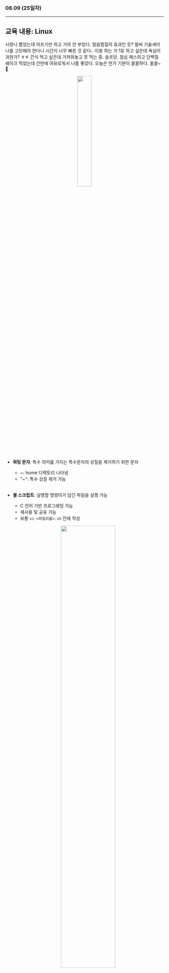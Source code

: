 ###  08.09 (25일차)
---
교육 내용: Linux
---
사랑니 뽑았는데 아프기만 하고 거의 안 부었다. 얼음찜질의 효과인 듯? 벌써 기술세미나를 고민해야 한다니 시간이 너무 빠른 것 같다.. 이왕 하는 거 1등 하고 싶은데 욕심이 과한가? ㅎㅎ 간식 먹고 싶은데 가져와놓고 못 먹는 중. 슬프당. 점심 패스하고 단백질 쉐이크 먹었는데 간만에 여유로워서 나름 좋았다. 오늘은 먼가 기분이 꿀꿀하다. 꿀꿀~ 🐷
<p align="center">
<img src="https://github.com/user-attachments/assets/8c2724b3-ba14-4218-aef4-f229558270b4" width="30%" /> </p><br>

- **쿼팅 문자**: 특수 의미를 가지는 특수문자의 성질을 제거하기 위한 문자
  - ~: home 디렉토리 나타냄
  - "~": 특수 성질 제거 가능 
<br><br>

- **셸 스크립트**: 실행할 명령어가 담긴 파일을 실행 가능
  - C 언어 기반 프로그래밍 가능
  - 재사용 및 공유 가능
  - 보통 `vi <파일이름>.sh` 안에 작성
  <p align="center">
  <img src="https://github.com/user-attachments/assets/663095d4-40cc-4047-92cd-5ff394754b40" width="60%" /> </p><br>

- **셔뱅**: 주석 안에 느낌표는 실행을 위한 기호
  - `#!bin/bash` -> bash에서 실행해줌 
<br><br>

- 리눅스는 디렉터리도 파일 취급
<br><br>

- **리눅스 조건문**
  - `if [조건문] ~ then 실행문 elif ~ else`
  - 조건문 안에서 띄어쓰기 필수 

- **permission**: 파일 접근 권한
  - 권한이 없으면 permission denied 에러 발생
  - 권한 확인: `ls -al`
    <p align="center">
    <img src="https://github.com/user-attachments/assets/c79775cb-6e4f-4ce1-98b8-4c503a5376a1 " width="60%" /> </p>
  - 파일표시 - 소유자 권한- 그룹 권한 - 다른 사용자 권한 순서
  - r:읽기, w:쓰기, x:실행
  - 숫자 표기법 사용 가능: r=4, w=2, x=1 의 합으로 나타냄
  - **chmod**: 권한 변경 -> `chmod [권한][변경파일/디렉토리]`
<br><br>

- **chown**: 소유자 변경
  ```linux
  sudo chown root test1
  sudo chown -R user01 test1 # 디렉토리
  sudo chgrp team2 test1 # 그룹 변경
  sudo chown user03.team2 test1 # 소유자/그룹 모두 변경
  ```



***
<br> 
